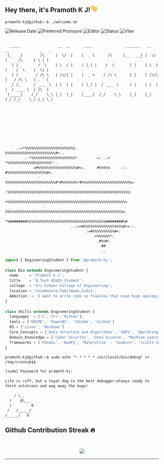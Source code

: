 <h2>Hey there, it's Pramoth K J!<img src="https://raw.githubusercontent.com/ABSphreak/ABSphreak/master/gifs/Hi.gif" height="25px"></h2>


```console
pramoth-kj@github:~$ ./welcome.sh
```
![Release Date](https://img.shields.io/badge/Release-May%2029-lightblue)
![Preferred Pronouns](https://img.shields.io/badge/Pronouns-He%2FHim-blue)
![Editor](https://img.shields.io/badge/%F0%9F%94%A7Editor-VSCode-yellow)
![Status](https://img.shields.io/badge/Status-Enthiran%20Mode%20Activated-lightgreen)
![Vibe](https://img.shields.io/badge/Vibe-Badass-blueviolet)
```

  _____                 __  __      ____               _______   __  __              _   _  
 |_   _|        /\     |  \/  |    |  _ \      /\     |__   __| |  \/  |     /\     | \ | | 
   | |         /  \    | \  / |    | |_) |    /  \       | |    | \  / |    /  \    |  \| | 
   | |        / /\ \   | |\/| |    |  _ <    / /\ \      | |    | |\/| |   / /\ \   | . ` |           
  _| |_      / ____ \  | |  | |    | |_) |  / ____ \     | |    | |  | |  / ____ \  | |\  | 
 |_____|    /_/    \_\ |_|  |_|    |____/  /_/    \_\    |_|    |_|  |_| /_/    \_\ |_| \_|                                                                                                          
                                                                                          
                                                                                          
                                                                                          
                                                                                          
                                                                                          
                                                                                          
                                                                                          
                                                                                          
                                                                                          
     .-=*%%%%%%%%%%%%%%%%%%%%%%%.                         %%%%%%%%%%%%%%%%%%%%%%%#+-.     
         .-*%%%%%%%%%%%%%%%%%%%%*         =:  .+         *%%%%%%%%%%%%%%%%%%%%*-.         
             =#%%%%%%%%%%%%%%%%%%#=:.     #%%%%%     .:-#%%%%%%%%%%%%%%%%%%#=.            
               -%%%%%%%%%%%%%%%%%%%%%%%#*#%%%%%%%*#%%%%%%%%%%%%%%%%%%%%%%%=               
                :%%%%%%%%%%%%%%%%%%%%%%%%%%%%%%%%%%%%%%%%%%%%%%%%%%%%%%%%:                
                 +%%%%%%%%%%%%%%%%%%%%%%%%%%%%%%%%%%%%%%%%%%%%%%%%%%%%%%+                 
                 -%%%%%%%%%%%%%%%%%%%%%%%%%%%%%%%%%%%%%%%%%%%%%%%%%%%%%%=                 
                 *%########%%%%%%%%%%%%%%%%%%%%%%%%%%%%%%%%%%%%########%#                 
                              ..:=+#%%%%%%%%%%%%%%%%%%#+=-:.                              
                                     :=#%%%%%%%%%%#=:                                     
                                        .+%%%%%%*:                                        
                                          .#%%#:                                          
                                            ##                                            
                                            ..                                                                                                              

```

```js
import { EngineeringStudent } from '@pramoth-kj';

class Bio extends EngineeringStudent {
  name     = 'Pramoth K J';
  title    = 'B.Tech AI&DS Student';
  college  = 'Sri Eshwar College of Engineering';
  location = 'Coimbatore,TamilNadu,India';
  Ambition  = 'I want to write code so flawless that even bugs apologize for intruding!';
}

class Skills extends EngineeringStudent {
  languages  = ['C','C++','Python'];
  tools = ['KNIME', 'PowerBI', 'VSCode', 'GitHub']
  OS = ['Linux', 'Windows'] 
  Core_Concepts = ['Data Structure and Algorithms', 'OOPS', 'Operating System']
  Domain_Knowledge = ['Cyber Security', 'Data Science', 'Machine Learning']
  frameworks = ['Pandas', 'NumPy', 'Matplotlib' , 'Seaborn', 'scikit-learn', 'TensorFlow' , 'PyTorch']
}
```
```console
pramoth-kj@github:~$ sudo echo "* * * * * /usr/local/bin/debug" >> /tmp/crontab$$
```

```
[sudo] Password for pramoth-kj:

Life is ruff, but a loyal dog is the best debugger—always ready to fetch solutions and wag away the bugs!

    / \__
  (    @\___
  /         O
 /   (_____/
/_____/   U

```
## Github Contribution Streak 🔥 

<br>
<p align='center'><img src="https://github-readme-streak-stats.herokuapp.com?user=pramoth-kj&theme=black-ice&hide_border=true&date_format=M%20j%5B%2C%20Y%5D"></p>

<hr><br>
